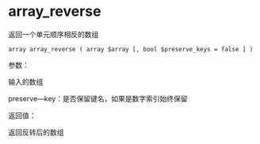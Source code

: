# array\_reverse

返回一个单元顺序相反的数组

```
array array_reverse ( array $array [, bool $preserve_keys = false ] )
```

参数：

输入的数组

preserve—key：是否保留键名，如果是数字索引始终保留

返回值：

返回反转后的数组



